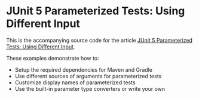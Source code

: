 # JUnit 5 Parameterized Tests: Using Different Input

This is the accompanying source code for the article [JUnit 5 Parameterized Tests: Using Different Input](http://www.arhohuttunen.com/junit-5-parameterized-tests/).

These examples demonstrate how to:

- Setup the required dependencies for Maven and Gradle
- Use different sources of arguments for parameterized tests
- Customize display names of parameterized tests
- Use the built-in parameter type converters or write your own
